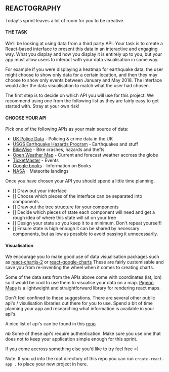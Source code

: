 ## REACTOGRAPHY

Today's sprint leaves a lot of room for you to be creative.

#### THE TASK

We'll be looking at using data from a third party API. Your task is to create a React-based interface to present this data in an interactive and engaging way. What you display and how you display it is entirely up to you, but your app must allow users to interact with your data visualisation in some way.

For example if you were displaying a heatmap for earthquake data, the user might choose to show only data for a certain location, and then they may choose to show only events between January and May 2018. The interface would alter the data visualisation to match what the user had chosen.

The first step is to decide on which API you will use for this project. We recommend using one from the following list as they are fairly easy to get started with. Stray at your own risk!

#### CHOOSE YOUR API

Pick one of the following APIs as your main source of data:

- [UK Police Data](https://data.police.uk/docs/) - Policing & crime data in the UK
- [USGS Earthquake Hazards Program](https://earthquake.usgs.gov/fdsnws/event/1/) - Earthquakes and stuff
- [BikeWise](https://www.bikewise.org/documentation/api_v2) - Bike crashes, hazards and thefts
- [Open Weather Map](https://openweathermap.org/api) - Current and forecast weather accross the globe
- [TicketMaster](https://developer.ticketmaster.com/products-and-docs/apis/discovery-api/v2/) - Events
- [Google books](https://developers.google.com/books/docs/overview) - Information on Books
- [NASA](https://data.nasa.gov/Space-Science/Meteorite-Landings/gh4g-9sfh) - Meteorite landings

Once you have chosen your API you should spend a little time planning.

- [] Draw out your interface
- [] Choose which pieces of the interface can be separated into components
- [] Draw out the tree structure for your components
- [] Decide which pieces of state each component will need and get a rough idea of where this state will sit on your tree
- [] Design your state so you keep it to a minimum. Don't repeat yourself!
- [] Ensure state is high enough it can be shared by necessary components, but as low as possible to avoid passing it unnecessarily.

#### Visualisation

We encourage you to make good use of data visualisation packages such as [react-chartjs-2](https://github.com/jerairrest/react-chartjs-2) or [react-google-charts](https://www.npmjs.com/package/react-google-charts)
These are fairly customisable and save you from re-inventing the wheel when it comes to creating charts.

Some of the data sets from the APIs above come with coordinates (lat, lon) so it would be cool to use them to visualise your data on a map. [Pigeon Maps](https://pigeon-maps.js.org/) is a lightweight and straightforward library for rendering react maps.

Don't feel confined to these suggestions. There are several other public api's / visulisation libraries out there for you to use. Spend a bit of time planning your app and researching what information is available in your api's.

A nice list of api's can be found in this [repo](https://github.com/public-apis/public-apis)

_nb_ Some of these api's require authentication. Make sure you use one that does not to keep your application simple enough for this sprint.

If you come accross something else you'd like to try feel free =]

Note:
If you cd into the root directory of this repo you can run `create-react-app .` to place your new project in here.
